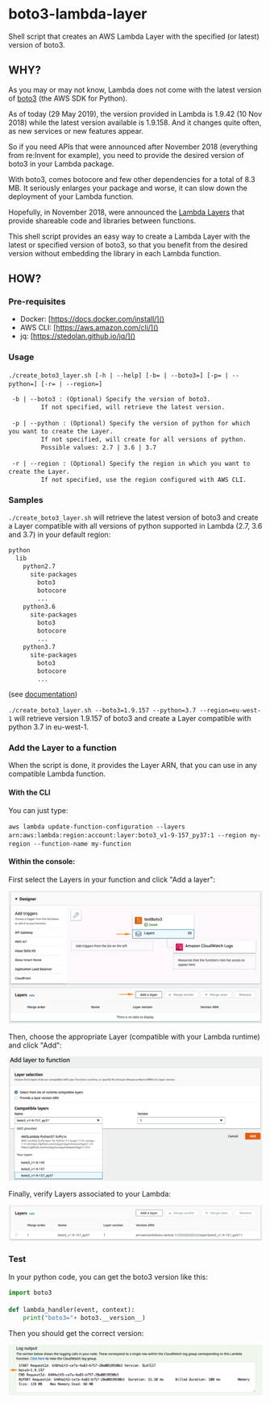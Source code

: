 # boto3-lambda-layer
Shell script that creates an AWS Lambda Layer with the specified (or latest) version of boto3.

## WHY?

As you may or may not know, Lambda does not come with the latest version of [boto3](https://boto3.amazonaws.com/v1/documentation/api/latest/index.html) (the AWS SDK for Python). 

As of today (29 May 2019), the version provided in Lambda is 1.9.42 (10 Nov 2018) while the latest version available is 1.9.158. And it changes quite often, as new services or new features appear.

So if you need APIs that were announced after November 2018 (everything from re:Invent for example), you need to provide the desired version of boto3 in your Lambda package. 

With boto3, comes botocore and few other dependencies for a total of 8.3 MB. It seriously enlarges your package and worse, it can slow down the deployment of your Lambda function.

Hopefully, in November 2018, were announced the [Lambda Layers](https://aws.amazon.com/blogs/aws/new-for-aws-lambda-use-any-programming-language-and-share-common-components/) that provide shareable code and libraries between functions.

This shell script provides an easy way to create a Lambda Layer with the latest or specified version of boto3, so that you benefit from the desired version without embedding the library in each Lambda function.

## HOW?

### Pre-requisites

* Docker: [https://docs.docker.com/install/]()
* AWS CLI: [https://aws.amazon.com/cli/]()
* jq: [https://stedolan.github.io/jq/]()

### Usage

``./create_boto3_layer.sh [-h | --help] [-b= | --boto3=] [-p= | --python=] [-r= | --region=] ``

 	 -b | --boto3 : (Optional) Specify the version of boto3.
 			 If not specified, will retrieve the latest version.
 			 
 	 -p | --python : (Optional) Specify the version of python for which you want to create the Layer.
 			 If not specified, will create for all versions of python.
 			 Possible values: 2.7 | 3.6 | 3.7

 	 -r | --region : (Optional) Specify the region in which you want to create the Layer.
 			 If not specified, use the region configured with AWS CLI.
 			 
### Samples

``./create_boto3_layer.sh``
will retrieve the latest version of boto3 and create a Layer compatible with all versions of python supported in Lambda (2.7, 3.6 and 3.7) in your default region:

    python
      lib
        python2.7
          site-packages
            boto3
            botocore
            ...
        python3.6
          site-packages
            boto3
            botocore
            ...
        python3.7
          site-packages
            boto3
            botocore
            ...
          
(see [documentation](https://docs.aws.amazon.com/lambda/latest/dg/configuration-layers.html#configuration-layers-path))

``./create_boto3_layer.sh --boto3=1.9.157 --python=3.7 --region=eu-west-1`` 
will retrieve version 1.9.157 of boto3 and create a Layer compatible with python 3.7 in eu-west-1.

### Add the Layer to a function
When the script is done, it provides the Layer ARN, that you can use in any compatible Lambda function.

#### With the CLI
You can just type:

``aws lambda update-function-configuration --layers arn:aws:lambda:region:account:layer:boto3_v1-9-157_py37:1 --region my-region --function-name my-function``

#### Within the console:

First select the Layers in your function and click "Add a layer":

![](img/lambda_add_layer.png)

Then, choose the appropriate Layer (compatible with your Lambda runtime) and click "Add":

![](img/lambda_add_layer2.png)

Finally, verify Layers associated to your Lambda:

![](img/lambda_add_layer3.png)

### Test
In your python code, you can get the boto3 version like this:

```python
import boto3

def lambda_handler(event, context):
    print("boto3="+ boto3.__version__)
```

Then you should get the correct version:

![](img/logs.png)